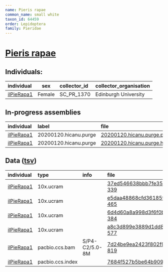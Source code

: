 ```yaml
---
name: Pieris rapae
common_name: small white
taxon_id: 64459
order: Lepidoptera
family: Pieridae
---
```


# [Pieris rapae](https://www.ebi.ac.uk/ena/data/taxonomy/v1/taxon/tax-id/64459)

## Individuals:

| individual | sex | collector_id | collector_organisation |
| :--------- | :-: | :----------- | :--------------------- |
| [ilPieRapa1](ilPieRapa1.md) | Female | SC_PR_1370 | Edinburgh University |

## In-progress assemblies

| individual | label | file |
| :--------- | :---- | :--- |
| [ilPieRapa1](ilPieRapa1.md) | 20200120.hicanu.purge | [20200120.hicanu.purge.prim.fasta.gz](https://darwin.cog.sanger.ac.uk/insects/Pieris_rapae/ilPieRapa1/assemblies/working/20200120.hicanu.purge/20200120.hicanu.purge.prim.fasta.gz) |
| [ilPieRapa1](ilPieRapa1.md) | 20200120.hicanu.purge | [20200120.hicanu.purge.htig.fasta.gz](https://darwin.cog.sanger.ac.uk/insects/Pieris_rapae/ilPieRapa1/assemblies/working/20200120.hicanu.purge/20200120.hicanu.purge.htig.fasta.gz) |

## Data ([tsv](Pieris_rapae_data.tsv))

| individual | type | info | file |
| :--------- | :--- | :--- | :--- |
| [ilPieRapa1](ilPieRapa1.md) | 10x.ucram |  | [37ed546638bbb7fe35a9e9d3f268b014-339](https://darwin.cog.sanger.ac.uk/insects/Pieris_rapae/ilPieRapa1/genomic_data/10x/32955_5%235.cram) |
| [ilPieRapa1](ilPieRapa1.md) | 10x.ucram |  | [e5daa48868cfd36185f2912a60b4f8bd-465](https://darwin.cog.sanger.ac.uk/insects/Pieris_rapae/ilPieRapa1/genomic_data/10x/32955_5%236.cram) |
| [ilPieRapa1](ilPieRapa1.md) | 10x.ucram |  | [6d4d60a8a998d3f6f0b0bc67396fbd0d-384](https://darwin.cog.sanger.ac.uk/insects/Pieris_rapae/ilPieRapa1/genomic_data/10x/32955_5%237.cram) |
| [ilPieRapa1](ilPieRapa1.md) | 10x.ucram |  | [a8c3d899e3889d1dd8fc6ae4f561c9fe-577](https://darwin.cog.sanger.ac.uk/insects/Pieris_rapae/ilPieRapa1/genomic_data/10x/32955_5%238.cram) |
| [ilPieRapa1](ilPieRapa1.md) | pacbio.ccs.bam | S/P4-C2/5.0-8M | [7d24be9ea2423f802f9b932d8aff4c77-819](https://darwin.cog.sanger.ac.uk/insects/Pieris_rapae/ilPieRapa1/genomic_data/pacbio/m64016_191223_193312.ccs.bam) |
| [ilPieRapa1](ilPieRapa1.md) | pacbio.ccs.index |  | [7684f527b5be64b9092e96ee0cf604ad](https://darwin.cog.sanger.ac.uk/insects/Pieris_rapae/ilPieRapa1/genomic_data/pacbio/m64016_191223_193312.ccs.bam.pbi) |
